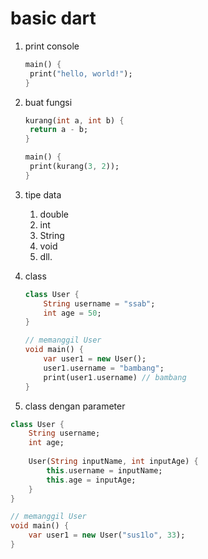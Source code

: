 # basic dart

1. print console

   ```dart
   main() {
   	print("hello, world!");
   }
   ```

2. buat fungsi

   ```dart
   kurang(int a, int b) {
   	return a - b;
   }
   
   main() {
   	print(kurang(3, 2));
   }
   ```

3. tipe data

   1. double
   2. int
   3. String
   4. void
   5. dll.

4. class

   ```dart
   class User {
       String username = "ssab";
       int age = 50;
   }
   
   // memanggil User
   void main() {
       var user1 = new User();
       user1.username = "bambang";
       print(user1.username) // bambang
   }
   ```

5. class dengan parameter

```dart
class User {
    String username;
    int age;
    
    User(String inputName, int inputAge) {
        this.username = inputName;
        this.age = inputAge;
    }
}

// memanggil User
void main() {
    var user1 = new User("sus1lo", 33);
}
```

